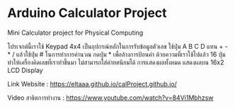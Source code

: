 # Arduino Calculator Project
Mini Calculator project for Physical Computing

โปรเจกต์นี้เราใช้ Keypad 4x4 เป็นอุปกรณ์หลักในการรับข้อมูลตัวเลข ใช้ปุ่ม A B C D แทน + - * / แล้วใช้ปุ่ม # ในการทำการคำนวณ กดปุ่ม * เพื่อล้างการป้อนค่า ด้วยความที่เราใช้ไปแล้ว 16 ปุ่ม ทำให้เครื่องคิดเลขที่เราทำขึ้นมา ไม่สามารถใส่ค่าทศนิยมได้
การแสดงผลทั้งหมด แสดงผลบน 16x2 LCD Display


Link Website : https://eltaaa.github.io/calProject.github.io/

Video สาธิตการทำงาน : https://www.youtube.com/watch?v=84Vi1Mbhzsw
